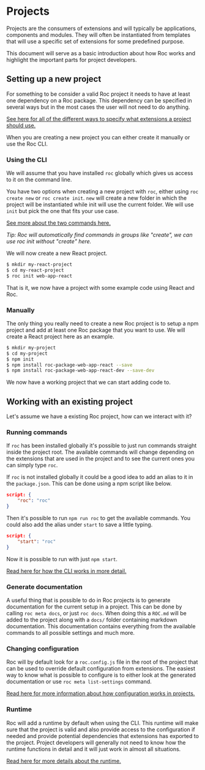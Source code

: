 # Projects
Projects are the consumers of extensions and will typically be applications, components and modules. They will often be instantiated from templates that will use a specific set of extensions for some predefined purpose.

This document will serve as a basic introduction about how Roc works and highlight the important parts for project developers.

## Setting up a new project
For something to be consider a valid Roc project it needs to have at least one dependency on a Roc package. This dependency can be specified in several ways but in the most cases the user will not need to do anything.

[See here for all of the different ways to specify what extensions a project should use.](/docs/LoadingExtensions.md)

When you are creating a new project you can either create it manually or use the Roc CLI.

### Using the CLI
We will assume that you have installed `roc` globally which gives us access to it on the command line.

You have two options when creating a new project with `roc`, either using `roc create new` or `roc create init`. `new` will create a new folder in which the project will be instantiated while init will use the current folder. We will use `init` but pick the one that fits your use case.

[See more about the two commands here.](/docs/default/Commands.md)

_Tip: Roc will automatically find commands in groups like "create", we can use roc init without "create" here._

We will now create a new React project.

```bash
$ mkdir my-react-project
$ cd my-react-project
$ roc init web-app-react
```

That is it, we now have a project with some example code using React and Roc.

### Manually
The only thing you really need to create a new Roc project is to setup a npm project and add at least one Roc package that you want to use. We will create a React project here as an example.

```bash
$ mkdir my-project
$ cd my-project
$ npm init
$ npm install roc-package-web-app-react --save
$ npm install roc-package-web-app-react-dev --save-dev
```

We now have a working project that we can start adding code to.

## Working with an existing project
Let's assume we have a existing Roc project, how can we interact with it?

### Running commands
If `roc` has been installed globally it's possible to just run commands straight inside the project root. The available commands will change depending on the extensions that are used in the project and to see the current ones you can simply type `roc`.

If `roc` is not installed globally it could be a good idea to add an alias to it in the `package.json`. This can be done using a npm script like below.

```json
script: {
    "roc": "roc"
}
```

Then it's possible to run `npm run roc` to get the available commands. You could also add the alias under `start` to save a little typing.

```json
script: {
    "start": "roc"
}
```

Now it is possible to run with just `npm start`.

[Read here for how the CLI works in more detail.](/docs/CLI.md)

### Generate documentation
A useful thing that is possible to do in Roc projects is to generate documentation for the current setup in a project. This can be done by calling `roc meta docs`, or just `roc docs`. When doing this a `ROC.md` will be added to the project along with a `docs/` folder containing markdown documentation. This documentation contains everything from the available commands to all possible settings and much more.

### Changing configuration
Roc will by default look for a `roc.config.js` file in the root of the project that can be used to override default configuration from extensions. The easiest way to know what is possible to configure is to either look at the generated documentation or use `roc meta list-settings` command.

[Read here for more information about how configuration works in projects.](/docs/Configuration.md#configuration-in-projects)

### Runtime
Roc will add a runtime by default when using the CLI. This runtime will make sure that the project is valid and also provide access to the configuration if needed and provide potential dependencies that extensions has exported to the project. Project developers will generally not need to know how the runtime functions in detail and it will just work in almost all situations.

[Read here for more details about the runtime.](/docs/Runtime.md)
